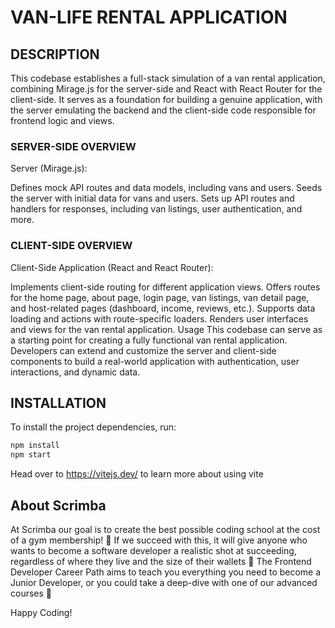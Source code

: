 # VAN-LIFE RENTAL APPLICATION

## DESCRIPTION

This codebase establishes a full-stack simulation of a van rental application, combining Mirage.js for the server-side and React with React Router for the client-side. It serves as a foundation for building a genuine application, with the server emulating the backend and the client-side code responsible for frontend logic and views.

### SERVER-SIDE OVERVIEW

Server (Mirage.js):

Defines mock API routes and data models, including vans and users.
Seeds the server with initial data for vans and users.
Sets up API routes and handlers for responses, including van listings, user authentication, and more.

### CLIENT-SIDE OVERVIEW

Client-Side Application (React and React Router):

Implements client-side routing for different application views.
Offers routes for the home page, about page, login page, van listings, van detail page, and host-related pages (dashboard, income, reviews, etc.).
Supports data loading and actions with route-specific loaders.
Renders user interfaces and views for the van rental application.
Usage
This codebase can serve as a starting point for creating a fully functional van rental application. Developers can extend and customize the server and client-side components to build a real-world application with authentication, user interactions, and dynamic data.

## INSTALLATION

To install the project dependencies, run:

```bash
npm install
npm start
````

Head over to <https://vitejs.dev/> to learn more about using vite

## About Scrimba

At Scrimba our goal is to create the best possible coding school at the cost of a gym membership! 💜
If we succeed with this, it will give anyone who wants to become a software developer a realistic shot at succeeding, regardless of where they live and the size of their wallets 🎉
The Frontend Developer Career Path aims to teach you everything you need to become a Junior Developer, or you could take a deep-dive with one of our advanced courses 🚀

Happy Coding!
